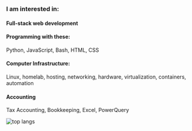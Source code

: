 ### I am interested in:

#### Full-stack web development

#### Programming with these:
Python, JavaScript, Bash, HTML, CSS

#### Computer Infrastructure:
Linux, homelab, hosting, networking, hardware, virtualization, containers, automation

#### Accounting
Tax Accounting, Bookkeeping, Excel, PowerQuery

![top langs](https://github-readme-stats-jay-griffins-projects.vercel.app/api/top-langs/?username=jaygriffinjay&layout=compact)

